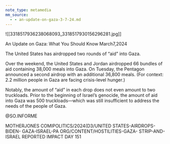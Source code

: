 ```yaml
---
note_type: metamedia
mm_source:
  - - an-update-on-gaza-3-7-24.md
---
```


![[3318517936238068093_3318517930156296281.jpg]]

An Update on Gaza:
What You Should Know
March7,2024

The United States has airdropped
two rounds of “aid” into Gaza.

Over the weekend, the United States and Jordan airdropped 66
bundles of aid containing 38,000 meals into Gaza. On Tuesday,
the Pentagon announced a second airdrop with an additional
36,800 meals. (For context: 2.2 million people in Gaza are
facing crisis-level hunger.)

Notably, the amount of “aid” in each drop does not even amount
to two truckloads. Prior to the beginning of Israel’s genocide, the
amount of aid into Gaza was 500 truckloads—which was still
insufficient to address the needs of the people of Gaza.

@SO.INFORME

MOTHERJONES COMIPOLITICS/2024(D3/UNITED STATES-AIRDROPS-BIDEN-
GAZA-ISRAEL-PA ORG/CONTENT/HOSTILITIES-GAZA-
STRIP-AND- ISRAEL REPORTED IMPACT DAY 151

